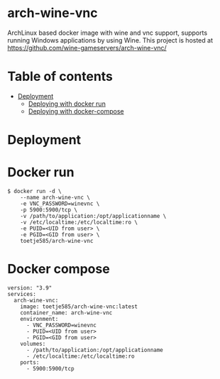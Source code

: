 # arch-wine-vnc

ArchLinux based docker image with wine and vnc support, supports running Windows applications by using Wine. 
This project is hosted at https://github.com/wine-gameservers/arch-wine-vnc/

# Table of contents
<!-- vim-markdown-toc GFM -->
* [Deployment](#deployment)
	* [Deploying with docker run](#docker-run)
	* [Deploying with docker-compose](#docker-compose)
<!-- vim-markdown-toc -->
# Deployment
# Docker run
```
$ docker run -d \
    --name arch-wine-vnc \
    -e VNC_PASSWORD=winevnc \
    -p 5900:5900/tcp \ 
    -v /path/to/application:/opt/applicationname \
    -v /etc/localtime:/etc/localtime:ro \
    -e PUID=<UID from user> \
    -e PGID=<GID from user> \
    toetje585/arch-wine-vnc
```
# Docker compose
```
version: "3.9"
services:
  arch-wine-vnc:
    image: toetje585/arch-wine-vnc:latest
    container_name: arch-wine-vnc
    environment:
      - VNC_PASSWORD=winevnc
      - PUID=<UID from user>
      - PGID=<GID from user>
    volumes:
      - /path/to/application:/opt/applicationname
      - /etc/localtime:/etc/localtime:ro
    ports:
      - 5900:5900/tcp
```
